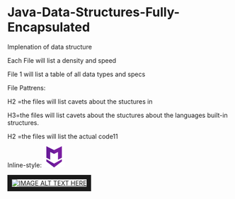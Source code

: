 # Java-Data-Structures-Fully-Encapsulated
 Implenation of data structure 
 
 Each File will list a density and speed
 
 File 1 will list a table of all data types and specs
 
 File Pattrens:
 
 H2 =the files will list cavets about the stuctures in 
 
 H3=the files will list cavets about the stuctures about the languages built-in structures.
 
 H2 =the files will list the actual code11

Inline-style: 
![alt text](https://github.com/adam-p/markdown-here/raw/master/src/common/images/icon48.png "Logo Title Text 1")

<a href="http://www.youtube.com/watch?feature=player_embedded&v=YOUTUBE_VIDEO_ID_HERE
" target="_blank"><img src="http://img.youtube.com/vi/YOUTUBE_VIDEO_ID_HERE/0.jpg" 
alt="IMAGE ALT TEXT HERE" width="240" height="180" border="10" /></a>

